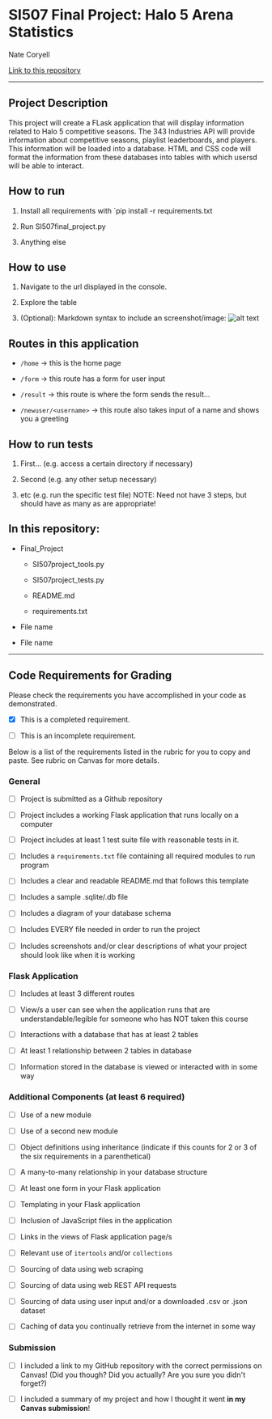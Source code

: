 # SI507 Final Project: Halo 5 Arena Statistics
 
Nate Coryell



[Link to this repository](https://github.com/NCoryell/SI507_Final_Project)



---



## Project Description

This project will create a FLask application that will display information related to Halo 5 competitive seasons. The 343 Industries API will provide information about competitive seasons, playlist leaderboards, and players. This information will be loaded into a database. HTML and CSS code will format the information from these databases into tables with which usersd will be able to interact.



## How to run



1. Install all requirements with `pip install -r requirements.txt
2. Run SI507final_project.py

3. Anything else



## How to use



1. Navigate to the url displayed in the console.

2. Explore the table

3. (Optional): Markdown syntax to include an screenshot/image: ![alt text](image.jpg)



## Routes in this application


- `/home` -> this is the home page

- `/form` -> this route has a form for user input

- `/result` -> this route is where the form sends the result...

- `/newuser/<username>` -> this route also takes input of a name and shows you a greeting



## How to run tests

1. First... (e.g. access a certain directory if necessary)

2. Second (e.g. any other setup necessary)

3. etc (e.g. run the specific test file)
NOTE: Need not have 3 steps, but should have as many as are appropriate!



## In this repository:


- Final_Project
  - SI507project_tools.py
  - SI507project_tests.py

  - README.md
  - requirements.txt
- File name

- File name



---

## Code Requirements for Grading

Please check the requirements you have accomplished in your code as demonstrated.

- [x] This is a completed requirement.

- [ ] This is an incomplete requirement.



Below is a list of the requirements listed in the rubric for you to copy and paste.  See rubric on Canvas for more details.



### General

- [ ] Project is submitted as a Github repository

- [ ] Project includes a working Flask application that runs locally on a computer

- [ ] Project includes at least 1 test suite file with reasonable tests in it.

- [ ] Includes a `requirements.txt` file containing all required modules to run program

- [ ] Includes a clear and readable README.md that follows this template

- [ ] Includes a sample .sqlite/.db file

- [ ] Includes a diagram of your database schema

- [ ] Includes EVERY file needed in order to run the project

- [ ] Includes screenshots and/or clear descriptions of what your project should look like when it is working



### Flask Application

- [ ] Includes at least 3 different routes

- [ ] View/s a user can see when the application runs that are understandable/legible for someone who has NOT taken this course

- [ ] Interactions with a database that has at least 2 tables

- [ ] At least 1 relationship between 2 tables in database

- [ ] Information stored in the database is viewed or interacted with in some way



### Additional Components (at least 6 required)

- [ ] Use of a new module

- [ ] Use of a second new module

- [ ] Object definitions using inheritance (indicate if this counts for 2 or 3 of the six requirements in a parenthetical)

- [ ] A many-to-many relationship in your database structure

- [ ] At least one form in your Flask application

- [ ] Templating in your Flask application

- [ ] Inclusion of JavaScript files in the application

- [ ] Links in the views of Flask application page/s

- [ ] Relevant use of `itertools` and/or `collections`

- [ ] Sourcing of data using web scraping

- [ ] Sourcing of data using web REST API requests

- [ ] Sourcing of data using user input and/or a downloaded .csv or .json dataset

- [ ] Caching of data you continually retrieve from the internet in some way



### Submission

- [ ] I included a link to my GitHub repository with the correct permissions on Canvas! (Did you though? Did you actually? Are you sure you didn't forget?)

- [ ] I included a summary of my project and how I thought it went **in my Canvas submission**!
